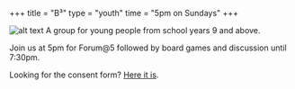 +++
title = "B³"
type = "youth"
time = "5pm on Sundays"
+++
<!-- thumbnail = "img/activities/bcubed.jpg" -->
<!-- when using the more tag content no longer aligns with the top
of the thumbnail image, so embed with standard markdown instead -->
![alt text](/img/activities/bcubed.jpg)
A group for young people from school years 9 and above. 

Join us at 5pm for Forum@5 followed by board games and discussion until 7:30pm.

Looking for the consent form? [Here it is](../bcubed-registration).

<!-- using more tag means markdown is rendered -->
<!--more-->